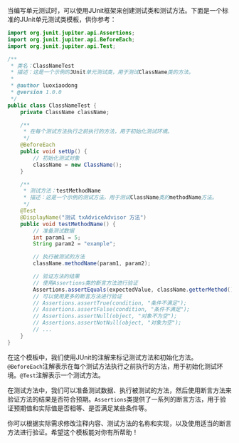当编写单元测试时，可以使用JUnit框架来创建测试类和测试方法。下面是一个标准的JUnit单元测试类模板，供你参考：

```java
import org.junit.jupiter.api.Assertions;
import org.junit.jupiter.api.BeforeEach;
import org.junit.jupiter.api.Test;

/**
 * 类名：ClassNameTest
 * 描述：这是一个示例的JUnit单元测试类，用于测试ClassName类的方法。
 *
 * @author luoxiaodong
 * @version 1.0.0
 */
public class ClassNameTest {
    private ClassName className;

    /**
     * 在每个测试方法执行之前执行的方法，用于初始化测试环境。
     */
    @BeforeEach
    public void setUp() {
        // 初始化测试对象
        className = new ClassName();
    }

    /**
     * 测试方法：testMethodName
     * 描述：这是一个示例的测试方法，用于测试ClassName类的methodName方法。
     */
    @Test
    @DisplayName("测试 txAdviceAdvisor 方法")
    public void testMethodName() {
        // 准备测试数据
        int param1 = 5;
        String param2 = "example";

        // 执行被测试的方法
        className.methodName(param1, param2);

        // 验证方法的结果
        // 使用Assertions类的断言方法进行验证
        Assertions.assertEquals(expectedValue, className.getterMethod(), "方法返回值不符合预期");
        // 可以使用更多的断言方法进行验证
        // Assertions.assertTrue(condition, "条件不满足");
        // Assertions.assertFalse(condition, "条件不满足");
        // Assertions.assertNull(object, "对象不为空");
        // Assertions.assertNotNull(object, "对象为空");
        // ...
    }
}
```

在这个模板中，我们使用JUnit的注解来标记测试方法和初始化方法。`@BeforeEach`注解表示在每个测试方法执行之前执行的方法，用于初始化测试环境。`@Test`注解表示一个测试方法。

在测试方法中，我们可以准备测试数据、执行被测试的方法，然后使用断言方法来验证方法的结果是否符合预期。`Assertions`类提供了一系列的断言方法，用于验证预期值和实际值是否相等、是否满足某些条件等。

你可以根据实际需求修改注释内容、测试方法的名称和实现，以及使用适当的断言方法进行验证。希望这个模板能对你有所帮助！